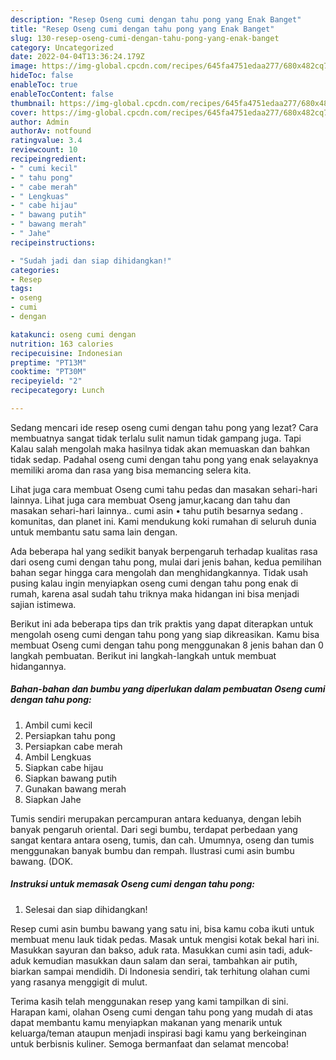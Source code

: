 ```yaml
---
description: "Resep Oseng cumi dengan tahu pong yang Enak Banget"
title: "Resep Oseng cumi dengan tahu pong yang Enak Banget"
slug: 130-resep-oseng-cumi-dengan-tahu-pong-yang-enak-banget
category: Uncategorized
date: 2022-04-04T13:36:24.179Z
image: https://img-global.cpcdn.com/recipes/645fa4751edaa277/680x482cq70/oseng-cumi-dengan-tahu-pong-foto-resep-utama.jpg
hideToc: false
enableToc: true
enableTocContent: false
thumbnail: https://img-global.cpcdn.com/recipes/645fa4751edaa277/680x482cq70/oseng-cumi-dengan-tahu-pong-foto-resep-utama.jpg
cover: https://img-global.cpcdn.com/recipes/645fa4751edaa277/680x482cq70/oseng-cumi-dengan-tahu-pong-foto-resep-utama.jpg
author: Admin
authorAv: notfound
ratingvalue: 3.4
reviewcount: 10
recipeingredient:
- " cumi kecil"
- " tahu pong"
- " cabe merah"
- " Lengkuas"
- " cabe hijau"
- " bawang putih"
- " bawang merah"
- " Jahe"
recipeinstructions:

- "Sudah jadi dan siap dihidangkan!"
categories:
- Resep
tags:
- oseng
- cumi
- dengan

katakunci: oseng cumi dengan 
nutrition: 163 calories
recipecuisine: Indonesian
preptime: "PT13M"
cooktime: "PT30M"
recipeyield: "2"
recipecategory: Lunch

---
```



Sedang mencari ide resep oseng cumi dengan tahu pong yang lezat? Cara membuatnya sangat tidak terlalu sulit namun tidak gampang juga. Tapi Kalau salah mengolah maka hasilnya tidak akan memuaskan dan bahkan tidak sedap. Padahal oseng cumi dengan tahu pong yang enak selayaknya memiliki aroma dan rasa yang bisa memancing selera kita.


Lihat juga cara membuat Oseng cumi tahu pedas dan masakan sehari-hari lainnya. Lihat juga cara membuat Oseng jamur,kacang dan tahu dan masakan sehari-hari lainnya.. cumi asin • tahu putih besarnya sedang . komunitas, dan planet ini. Kami mendukung koki rumahan di seluruh dunia untuk membantu satu sama lain dengan.

Ada beberapa hal yang sedikit banyak berpengaruh terhadap kualitas rasa dari oseng cumi dengan tahu pong, mulai dari jenis bahan, kedua pemilihan bahan segar hingga cara mengolah dan menghidangkannya. Tidak usah pusing kalau ingin menyiapkan oseng cumi dengan tahu pong enak di rumah, karena asal sudah tahu triknya maka hidangan ini bisa menjadi sajian istimewa.


Berikut ini ada beberapa tips dan trik praktis yang dapat diterapkan untuk mengolah oseng cumi dengan tahu pong yang siap dikreasikan. Kamu bisa membuat Oseng cumi dengan tahu pong menggunakan 8 jenis bahan dan 0 langkah pembuatan. Berikut ini langkah-langkah untuk membuat hidangannya.

<!--inarticleads1-->

##### Bahan-bahan dan bumbu yang diperlukan dalam pembuatan Oseng cumi dengan tahu pong:

1. Ambil  cumi kecil
1. Persiapkan  tahu pong
1. Persiapkan  cabe merah
1. Ambil  Lengkuas
1. Siapkan  cabe hijau
1. Siapkan  bawang putih
1. Gunakan  bawang merah
1. Siapkan  Jahe


Tumis sendiri merupakan percampuran antara keduanya, dengan lebih banyak pengaruh oriental. Dari segi bumbu, terdapat perbedaan yang sangat kentara antara oseng, tumis, dan cah. Umumnya, oseng dan tumis menggunakan banyak bumbu dan rempah. Ilustrasi cumi asin bumbu bawang. (DOK. 

<!--inarticleads2-->

##### Instruksi untuk memasak Oseng cumi dengan tahu pong:


1. Selesai dan siap dihidangkan!

Resep cumi asin bumbu bawang yang satu ini, bisa kamu coba ikuti untuk membuat menu lauk tidak pedas. Masak untuk mengisi kotak bekal hari ini. Masukkan sayuran dan bakso, aduk rata. Masukkan cumi asin tadi, aduk-aduk kemudian masukkan daun salam dan serai, tambahkan air putih, biarkan sampai mendidih. Di Indonesia sendiri, tak terhitung olahan cumi yang rasanya menggigit di mulut. 

Terima kasih telah menggunakan resep yang kami tampilkan di sini. Harapan kami, olahan Oseng cumi dengan tahu pong yang mudah di atas dapat membantu kamu menyiapkan makanan yang menarik untuk keluarga/teman ataupun menjadi inspirasi bagi kamu yang berkeinginan untuk berbisnis kuliner. Semoga bermanfaat dan selamat mencoba!
